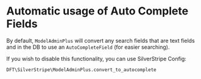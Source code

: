# Automatic usage of Auto Complete Fields

By default, `ModelAdminPlus` will convert any search fields that are text fields
and in the DB to use an `AutoCompleteField` (for easier searching).

If you wish to disable this functionality, you can use SilverStripe Config:

    DFT\SilverStripe\ModelAdminPlus.convert_to_autocomplete

